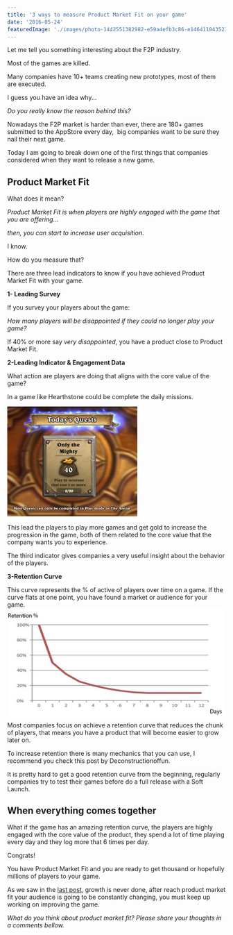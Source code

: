 ```yaml
---
title: '3 ways to measure Product Market Fit on your game'
date: '2016-05-24'
featuredImage: './images/photo-1442551382982-e59a4efb3c86-e1464110435235-1024x545.jpg'
---
```


Let me tell you something interesting about the F2P industry.

Most of the games are killed.

Many companies have 10+ teams creating new prototypes, most of them are executed.

I guess you have an idea why...

_Do you really know the reason behind this?_

Nowadays the F2P market is harder than ever, there are 180+ games submitted to the AppStore every day,  big companies want to be sure they nail their next game.

Today I am going to break down one of the first things that companies considered when they want to release a new game.

## Product Market Fit

What does it mean?

_Product Market Fit is when players are highly engaged with the game that you are offering..._

_then, you can start to increase user acquisition._

I know.

How do you measure that?

There are three lead indicators to know if you have achieved Product Market Fit with your game.

**1- Leading Survey**

If you survey your players about the game:

_How many players will be disappointed if they could no longer play your game?_

If 40% or more say _very disappointed_, you have a product close to Product Market Fit.

**2-Leading Indicator & Engagement Data**

What action are players are doing that aligns with the core value of the game?

In a game like Hearthstone could be complete the daily missions.

![Product Market Fit on your game](images/300px-Todays_quests_only_the_mighty.jpg 'Product Market Fit on your game')

This lead the players to play more games and get gold to increase the progression in the game, both of them related to the core value that the company wants you to experience.

The third indicator gives companies a very useful insight about the behavior of the players.

**3-Retention Curve**

This curve represents the % of active of players over time on a game. If the curve flats at one point, you have found a market or audience for your game.![Product Market Fit on your game](images/graph-e1463787043849.jpg 'Product Market Fit on your game')Most companies focus on achieve a retention curve that reduces the chunk of players, that means you have a product that will become easier to grow later on.

To increase retention there is many mechanics that you can use, I recommend you check this post by Deconstructionoffun.

It is pretty hard to get a good retention curve from the beginning, regularly companies try to test their games before do a full release with a Soft Launch.

## When everything comes together

What if the game has an amazing retention curve, the players are highly engaged with the core value of the product, they spend a lot of time playing every day and they log more that 6 times per day.

Congrats!

You have Product Market Fit and you are ready to get thousand or hopefully millions of players to your game.

As we saw in the [last post](http://danielgg.com/growth-f2p/), growth is never done, after reach product market fit your audience is going to be constantly changing, you must keep up working on improving the game.

_What do you think about product market fit? Please share your thoughts in a comments bellow._
